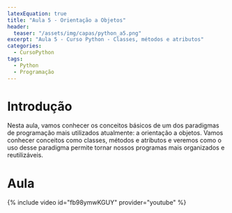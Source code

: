 ```yaml
---
latexEquation: true
title: "Aula 5 - Orientação a Objetos"
header:
  teaser: "/assets/img/capas/python_a5.png"
excerpt: "Aula 5 - Curso Python - Classes, métodos e atributos"
categories:
  - CursoPython
tags:
  - Python
  - Programação
---
```


# Introdução
Nesta aula, vamos conhecer os conceitos básicos de um dos paradigmas de programação mais utilizados atualmente: a orientação a objetos. Vamos conhecer conceitos como classes, métodos e atributos e veremos como o uso desse paradigma permite tornar nossos programas mais organizados e reutilizáveis.

# Aula
{% include video id="fb98ymwKGUY" provider="youtube" %}
